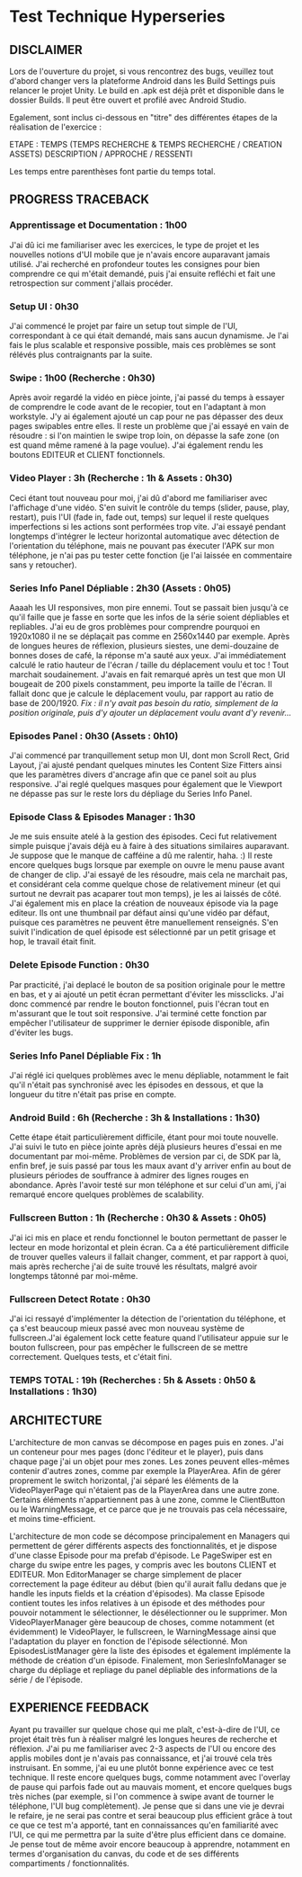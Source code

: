 # Test Technique Hyperseries
## DISCLAIMER

Lors de l'ouverture du projet, si vous rencontrez des bugs, veuillez tout d'abord changer vers la plateforme Android dans les Build Settings puis relancer le projet Unity. Le build en .apk est déjà prêt et disponible dans le dossier Builds. Il peut être ouvert et profilé avec Android Studio.

Egalement, sont inclus ci-dessous en "titre" des différentes étapes de la réalisation de l'exercice :

ETAPE : TEMPS (TEMPS RECHERCHE & TEMPS RECHERCHE / CREATION ASSETS)
DESCRIPTION / APPROCHE / RESSENTI

Les temps entre parenthèses font partie du temps total.

## PROGRESS TRACEBACK

### Apprentissage et Documentation : 1h00
J'ai dû ici me familiariser avec les exercices, le type de projet et les nouvelles notions d'UI mobile que je n'avais encore auparavant jamais utilisé. J'ai recherché en profondeur toutes les consignes pour bien comprendre ce qui m'était demandé, puis j'ai ensuite refléchi et fait une retrospection sur comment j'allais procéder.

### Setup UI : 0h30
J'ai commencé le projet par faire un setup tout simple de l'UI, correspondant à ce qui était demandé, mais sans aucun dynamisme. Je l'ai fais le plus scalable et responsive possible, mais ces problèmes se sont rélévés plus contraignants par la suite.

### Swipe : 1h00 (Recherche : 0h30)
Après avoir regardé la vidéo en pièce jointe, j'ai passé du temps à essayer de comprendre le code avant de le recopier, tout en l'adaptant à mon workstyle. J'y ai également ajouté un cap pour ne pas dépasser des deux pages swipables entre elles. Il reste un problème que j'ai essayé en vain de résoudre : si l'on maintien le swipe trop loin, on dépasse la safe zone (on est quand même ramené à la page voulue). J'ai également rendu les boutons EDITEUR et CLIENT fonctionnels.

### Video Player : 3h (Recherche : 1h & Assets : 0h30)
Ceci étant tout nouveau pour moi, j'ai dû d'abord me familiariser avec l'affichage d'une vidéo. S'en suivit le contrôle du temps (slider, pause, play, restart), puis l'UI (fade in, fade out, temps) sur lequel il reste quelques imperfections si les actions sont performées trop vite. J'ai essayé pendant longtemps d'intégrer le lecteur horizontal automatique avec détection de l'orientation du téléphone, mais ne pouvant pas éxecuter l'APK sur mon téléphone, je n'ai pas pu tester cette fonction (je l'ai laissée en commentaire sans y retoucher).

### Series Info Panel Dépliable : 2h30 (Assets : 0h05)
Aaaah les UI responsives, mon pire ennemi. Tout se passait bien jusqu'à ce qu'il faille que je fasse en sorte que les infos de la série soient dépliables et repliables. J'ai eu de gros problèmes pour comprendre pourquoi en 1920x1080 il ne se déplaçait pas comme en 2560x1440 par exemple. Après de longues heures de réflexion, plusieurs siestes, une demi-douzaine de bonnes doses de café, la réponse m'a sauté aux yeux. J'ai immédiatement calculé le ratio hauteur de l'écran / taille du déplacement voulu et toc ! Tout marchait soudainement. J'avais en fait remarqué après un test que mon UI bougeait de 200 pixels constamment, peu importe la taille de l'écran. Il fallait donc que je calcule le déplacement voulu, par rapport au ratio de base de 200/1920.
*Fix : il n'y avait pas besoin du ratio, simplement de la position originale, puis d'y ajouter un déplacement voulu avant d'y revenir...*

### Episodes Panel : 0h30  (Assets : 0h10)
J'ai commencé par tranquillement setup mon UI, dont mon Scroll Rect, Grid Layout, j'ai ajusté pendant quelques minutes les Content Size Fitters ainsi que les paramètres divers d'ancrage afin que ce panel soit au plus responsive. J'ai reglé quelques masques pour également que le Viewport ne dépasse pas sur le reste lors du dépliage du Series Info Panel.

### Episode Class & Episodes Manager : 1h30
Je me suis ensuite atelé à la gestion des épisodes. Ceci fut relativement simple puisque j'avais déjà eu à faire à des situations similaires auparavant. Je suppose que le manque de cafféine a dû me ralentir, haha. :) Il reste encore quelques bugs lorsque par exemple on ouvre le menu pause avant de changer de clip. J'ai essayé de les résoudre, mais cela ne marchait pas, et considérant cela comme quelque chose de relativement mineur (et qui surtout ne devrait pas acaparer tout mon temps), je les ai laissés de côté. J'ai également mis en place la création de nouveaux épisode via la page editeur. Ils ont une thumbnail par défaut ainsi qu'une vidéo par défaut, puisque ces paramètres ne peuvent être manuellement renseignés. S'en suivit l'indication de quel épisode est sélectionné par un petit grisage et hop, le travail était finit.

### Delete Episode Function : 0h30
Par practicité, j'ai deplacé le bouton de sa position originale pour le mettre en bas, et y ai ajouté un petit écran permettant d'éviter les missclicks. J'ai donc commencé par rendre le bouton fonctionnel, puis l'écran tout en m'assurant que le tout soit responsive. J'ai terminé cette fonction par empêcher l'utilisateur de supprimer le dernier épisode disponible, afin d'éviter les bugs.

### Series Info Panel Dépliable Fix : 1h
J'ai réglé ici quelques problèmes avec le menu dépliable, notamment le fait qu'il n'était pas synchronisé avec les épisodes en dessous, et que la longueur du titre n'était pas prise en compte.

### Android Build : 6h (Recherche : 3h & Installations : 1h30)
Cette étape était particulièrement difficile, étant pour moi toute nouvelle. J'ai suivi le tuto en pièce jointe après déjà plusieurs heures d'essai en me documentant par moi-même. Problèmes de version par ci, de SDK par là, enfin bref, je suis passé par tous les maux avant d'y arriver enfin au bout de plusieurs périodes de souffrance à admirer des lignes rouges en abondance. Après l'avoir testé sur mon téléphone et sur celui d'un ami, j'ai remarqué encore quelques problèmes de scalability.

### Fullscreen Button : 1h (Recherche : 0h30 & Assets : 0h05)
J'ai ici mis en place et rendu fonctionnel le bouton permettant de passer le lecteur en mode horizontal et plein écran. Ca a été particulièrement difficile de trouver quelles valeurs il fallait changer, comment, et par rapport à quoi, mais après recherche j'ai de suite trouvé les résultats, malgré avoir longtemps tâtonné par moi-même.

### Fullscreen Detect Rotate : 0h30
J'ai ici ressayé d'implémenter la détection de l'orientation du téléphone, et ça s'est beaucoup mieux passé avec mon nouveau système de fullscreen.J'ai également lock cette feature quand l'utilisateur appuie sur le bouton fullscreen, pour pas empêcher le fullscreen de se mettre correctement. Quelques tests, et c'était fini.

### TEMPS TOTAL : 19h (Recherches : 5h & Assets : 0h50 & Installations : 1h30)

## ARCHITECTURE  

L'architecture de mon canvas se décompose en pages puis en zones. J'ai un conteneur pour mes pages (donc l'éditeur et le player), puis dans chaque page j'ai un objet pour mes zones. Les zones peuvent elles-mêmes contenir d'autres zones, comme par exemple la PlayerArea. Afin de gérer proprement le switch horizontal, j'ai séparé les éléments de la VideoPlayerPage qui n'étaient pas de la PlayerArea dans une autre zone. Certains éléments n'appartiennent pas à une zone, comme le ClientButton ou le WarningMessage, et ce parce que je ne trouvais pas cela nécessaire, et moins time-efficient.

L'architecture de mon code se décompose principalement en Managers qui permettent de gérer différents aspects des fonctionnalités, et je dispose d'une classe Episode pour ma prefab d'épisode. Le PageSwiper est en charge du swipe entre les pages, y compris avec les boutons CLIENT et EDITEUR. Mon EditorManager se charge simplement de placer correctement la page éditeur au début (bien qu'il aurait fallu dedans que je handle les inputs fields et la création d'épisodes). Ma classe Episode contient toutes les infos relatives à un épisode et des méthodes pour pouvoir notamment le sélectionner, le désélectionner ou le supprimer. Mon VideoPlayerManager gère beaucoup de choses, comme notamment (et évidemment) le VideoPlayer, le fullscreen, le WarningMessage ainsi que l'adaptation du player en fonction de l'épisode sélectionné. Mon EpisodesListManager gère la liste des épisodes et également implémente la méthode de création d'un épisode. Finalement, mon SeriesInfoManager se charge du dépliage et repliage du panel dépliable des informations de la série / de l'épisode.

## EXPERIENCE FEEDBACK

Ayant pu travailler sur quelque chose qui me plaît, c'est-à-dire de l'UI, ce projet était très fun à réaliser malgré les longues heures de recherche et réflexion. J'ai pu me familiariser avec 2-3 aspects de l'UI ou encore des applis mobiles dont je n'avais pas connaissance, et j'ai trouvé cela très instruisant. En somme, j'ai eu une plutôt bonne expérience avec ce test technique. Il reste encore quelques bugs, comme notamment avec l'overlay de pause qui parfois fade out au mauvais moment, et encore quelques bugs très niches (par exemple, si l'on commence à swipe avant de tourner le téléphone, l'UI bug complètement). Je pense que si dans une vie je devrai le refaire, je ne serai pas contre et serai beaucoup plus efficient grâce à tout ce que ce test m'a apporté, tant en connaissances qu'en familiarité avec l'UI, ce qui me permettra par la suite d'être plus efficient dans ce domaine. Je pense tout de même avoir encore beaucoup à apprendre, notamment en termes d'organisation du canvas, du code et de ses différents compartiments / fonctionnalités.
